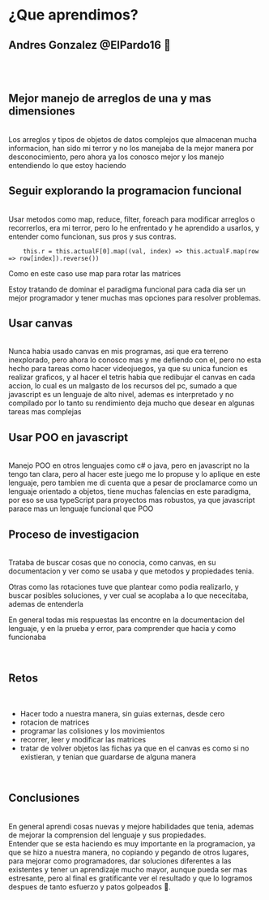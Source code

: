 # ¿Que aprendimos?

##  Andres Gonzalez @ElPardo16 🐻
<br><br>

## Mejor manejo de arreglos de una y mas dimensiones
<br>
Los arreglos y tipos de objetos de datos complejos que almacenan mucha informacion, han sido mi terror y no los manejaba de la mejor manera por desconocimiento, pero ahora ya los conosco mejor y los manejo entendiendo lo que estoy haciendo

<br>

## Seguir explorando la programacion funcional
<br>
Usar metodos como map, reduce, filter, foreach para modificar arreglos o recorrerlos, era mi terror, pero lo he enfrentado y he aprendido a usarlos, y entender como funcionan, sus pros y sus contras.

<br>


        this.r = this.actualF[0].map((val, index) => this.actualF.map(row => row[index]).reverse())

Como en este caso use map para rotar las matrices

Estoy tratando de dominar el paradigma funcional para cada dia ser un mejor programador y tener muchas mas opciones para resolver problemas.
<br>

## Usar canvas
<br>
Nunca habia usado canvas en mis programas, asi que era terreno inexplorado, pero ahora lo conosco mas y me defiendo con el, pero no esta hecho para tareas como hacer videojuegos, ya que su unica funcion es realizar graficos, y al hacer el tetris habia que redibujar el canvas en cada accion, lo cual es un malgasto de los recursos del pc, sumado a que javascript es un lenguaje de alto nivel, ademas es interpretado y no compilado por lo tanto su rendimiento deja mucho que desear en algunas tareas mas complejas

<br>

## Usar POO en javascript
<br>
Manejo POO en otros lenguajes como c# o java, pero en javascript no la tengo tan clara, pero al hacer este juego me lo propuse y lo aplique en este lenguaje, pero tambien me di cuenta que a pesar de proclamarce como un lenguaje orientado a objetos, tiene muchas falencias en este paradigma, por eso se usa typeScript para proyectos mas robustos, ya que javascript parace mas un lenguaje funcional que POO
<br>

## Proceso de investigacion
<br>
Trataba de buscar cosas que no conocia, como canvas, en su documentacion y ver como se usaba y que metodos y propiedades tenia.

Otras como las rotaciones tuve que plantear como podia realizarlo, y buscar posibles soluciones, y ver cual se acoplaba a lo que nececitaba, ademas de entenderla

En general todas mis respuestas las encontre en la documentacion del lenguaje, y en la prueba y error, para comprender que hacia y como funcionaba

<br>

## Retos
<br>
 
 - Hacer todo a nuestra manera, sin guias externas, desde cero
 - rotacion de matrices
 - programar las colisiones y los movimientos
 - recorrer, leer y modificar las matrices
 - tratar de volver objetos las fichas ya que en el canvas es como si no existieran, y tenian que guardarse de alguna manera

<br>

## Conclusiones
<br>
En general aprendi cosas nuevas y mejore habilidades que tenia, ademas de mejorar la comprension del lenguaje y sus propiedades.
<br>
Entender que se esta haciendo es muy importante en la programacion, ya que se hizo a nuestra manera, no copiando y pegando de otros lugares, para mejorar como programadores, dar soluciones diferentes a las existentes y tener un aprendizaje mucho mayor, aunque pueda ser mas estresante, pero al final es gratificante ver el resultado y que lo logramos despues de tanto esfuerzo y patos golpeados 🐤.

